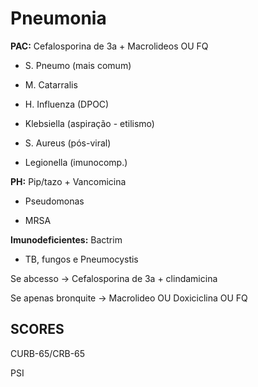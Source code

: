 # **Pneumonia**

**PAC:** Cefalosporina de 3a + Macrolideos OU FQ

- S. Pneumo (mais comum)

- M. Catarralis

- H. Influenza (DPOC)

- Klebsiella (aspiração - etilismo)

- S. Aureus (pós-viral)

- Legionella (imunocomp.)

**PH:** Pip/tazo + Vancomicina

- Pseudomonas

- MRSA

**Imunodeficientes:** Bactrim

- TB, fungos e Pneumocystis

Se abcesso -> Cefalosporina de 3a + clindamicina

Se apenas bronquite -> Macrolideo OU Doxiciclina OU FQ

## **SCORES**

CURB-65/CRB-65

PSI

